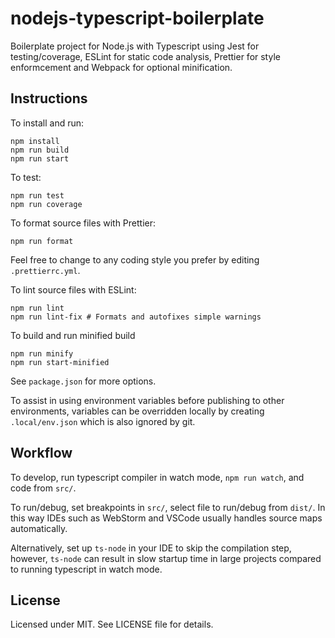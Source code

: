 # nodejs-typescript-boilerplate

Boilerplate project for Node.js with Typescript
using Jest for testing/coverage,
ESLint for static code analysis,
Prettier for style enformcement
and Webpack for optional minification.

## Instructions

To install and run:

```
npm install
npm run build
npm run start
```

To test:

```
npm run test
npm run coverage
```

To format source files with Prettier:

```
npm run format
```

Feel free to change to any coding style you prefer by editing `.prettierrc.yml`.


To lint source files with ESLint:

```
npm run lint
npm run lint-fix # Formats and autofixes simple warnings
```

To build and run minified build

```
npm run minify
npm run start-minified
```

See `package.json` for more options.

To assist in using environment variables before publishing to other environments, variables can be overridden locally by
creating `.local/env.json` which is also ignored by git.

## Workflow

To develop, run typescript compiler in watch mode, `npm run watch`, and code from `src/`.

To run/debug, set breakpoints in `src/`, select file to run/debug from `dist/`.
In this way IDEs such as WebStorm and VSCode usually handles source maps automatically.

Alternatively, set up `ts-node` in your IDE to skip the compilation step, however, `ts-node` can result in slow startup time
in large projects compared to running typescript in watch mode.

## License

Licensed under MIT. See LICENSE file for details.

